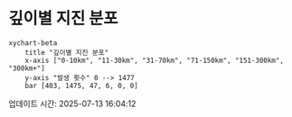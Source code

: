 # 깊이별 지진 분포

```mermaid
xychart-beta
    title "깊이별 지진 분포"
    x-axis ["0-10km", "11-30km", "31-70km", "71-150km", "151-300km", "300km+"]
    y-axis "발생 횟수" 0 --> 1477
    bar [403, 1475, 47, 6, 0, 0]
```

업데이트 시간: 2025-07-13 16:04:12
